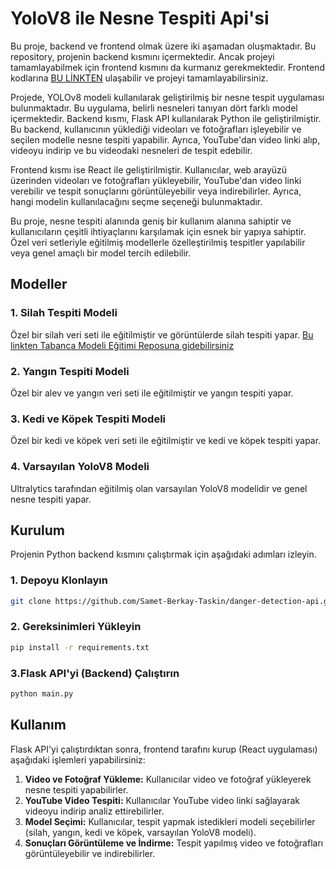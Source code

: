 # YoloV8 ile Nesne Tespiti Api'si

Bu proje, backend ve frontend olmak üzere iki aşamadan oluşmaktadır. Bu repository, projenin backend kısmını içermektedir. Ancak projeyi tamamlayabilmek için frontend kısmını da kurmanız gerekmektedir. Frontend kodlarına [BU LİNKTEN](https://github.com/Samet-Berkay-Taskin/danger-detection-react-app)
 ulaşabilir ve projeyi tamamlayabilirsiniz.

Projede, YOLOv8 modeli kullanılarak geliştirilmiş bir nesne tespit uygulaması bulunmaktadır. Bu uygulama, belirli nesneleri tanıyan dört farklı model içermektedir. Backend kısmı, Flask API kullanılarak Python ile geliştirilmiştir. Bu backend, kullanıcının yüklediği videoları ve fotoğrafları işleyebilir ve seçilen modelle nesne tespiti yapabilir. Ayrıca, YouTube'dan video linki alıp, videoyu indirip ve bu videodaki nesneleri de tespit edebilir.

Frontend kısmı ise React ile geliştirilmiştir. Kullanıcılar, web arayüzü üzerinden videoları ve fotoğrafları yükleyebilir, YouTube'dan video linki verebilir ve tespit sonuçlarını görüntüleyebilir veya indirebilirler. Ayrıca, hangi modelin kullanılacağını seçme seçeneği bulunmaktadır.

Bu proje, nesne tespiti alanında geniş bir kullanım alanına sahiptir ve kullanıcıların çeşitli ihtiyaçlarını karşılamak için esnek bir yapıya sahiptir. Özel veri setleriyle eğitilmiş modellerle özelleştirilmiş tespitler yapılabilir veya genel amaçlı bir model tercih edilebilir.


## Modeller
### 1. Silah Tespiti Modeli
Özel bir silah veri seti ile eğitilmiştir ve görüntülerde silah tespiti yapar.   [Bu linkten Tabanca Modeli Eğitimi Reposuna gidebilirsiniz](https://github.com/Samet-Berkay-Taskin/YOLOv8-Training-with-custom-data-Pistol-Detection-)

### 2. Yangın Tespiti Modeli
Özel bir alev ve yangın veri seti ile eğitilmiştir ve yangın tespiti yapar.

### 3. Kedi ve Köpek Tespiti Modeli
Özel bir kedi ve köpek veri seti ile eğitilmiştir ve kedi ve köpek tespiti yapar.

### 4. Varsayılan YoloV8 Modeli
Ultralytics tarafından eğitilmiş olan varsayılan YoloV8 modelidir ve genel nesne tespiti yapar.

## Kurulum

Projenin Python backend kısmını çalıştırmak için aşağıdaki adımları izleyin.

### 1. Depoyu Klonlayın

```bash
git clone https://github.com/Samet-Berkay-Taskin/danger-detection-api.git
```

### 2. Gereksinimleri Yükleyin
```bash
pip install -r requirements.txt
```

### 3.Flask API'yi (Backend) Çalıştırın
```bash
python main.py
```

## Kullanım

Flask API'yi çalıştırdıktan sonra, frontend tarafını kurup (React uygulaması) aşağıdaki işlemleri yapabilirsiniz:

1. **Video ve Fotoğraf Yükleme:** Kullanıcılar video ve fotoğraf yükleyerek nesne tespiti yapabilirler.
2. **YouTube Video Tespiti:** Kullanıcılar YouTube video linki sağlayarak videoyu indirip analiz ettirebilirler.
3. **Model Seçimi:** Kullanıcılar, tespit yapmak istedikleri modeli seçebilirler (silah, yangın, kedi ve köpek, varsayılan YoloV8 modeli).
4. **Sonuçları Görüntüleme ve İndirme:** Tespit yapılmış video ve fotoğrafları görüntüleyebilir ve indirebilirler.



